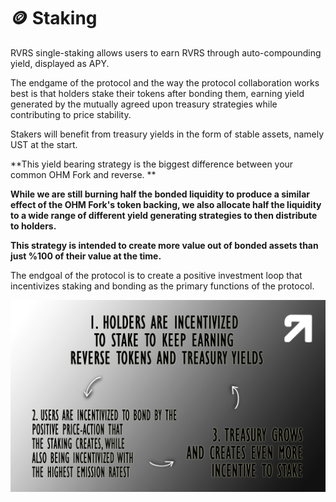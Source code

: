 # 🪙 Staking

RVRS single-staking allows users to earn RVRS through auto-compounding yield, displayed as APY.

The endgame of the protocol and the way the protocol collaboration works best is that holders stake their tokens after bonding them, earning yield generated by the mutually agreed upon treasury strategies while contributing to price stability.&#x20;

Stakers will benefit from treasury yields in the form of stable assets, namely UST at the start.&#x20;

**This yield bearing strategy is the biggest difference between your common OHM Fork and reverse. **

**While we are still burning half the bonded liquidity to produce a similar effect of the OHM Fork's token backing, we also allocate half the liquidity to a wide range of different yield generating strategies to then distribute to holders.**

**This strategy is intended to create more value out of bonded assets than just %100 of their value at the time.**

The endgoal of the protocol is to create a positive investment loop that incentivizes staking and bonding as the primary functions of the protocol.

![](../.gitbook/assets/memo1sonsonson.png)
